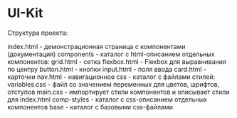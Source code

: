 # UI-Kit

Структура проекта:

index.html - демонстрационная страница с компонентами (документация)
components - каталог с html-описанием отдельных компонентов:
  grid.html - сетка
  flexbox.html - Flexbox для выравнивания по центру
  button.html - кнопки
  input.html - поля ввода
  card.html - карточки
  nav.html - навигационное
css - каталог с файлами стилей:
  variables.css - файл со значением переменных для цветов, шрифтов, отступов
  main.css - импортирует стили компонентов и описывает стили для index.html
  comp-styles - каталог с css-описанием отдельных компонентов
  base - каталог с базовыми css-файлами
